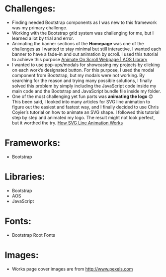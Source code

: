 # Challenges: 
- Finding needed Bootstrap components as I was new to this framework was my primary challenge. 
- Working with the Bootstrap grid system was challenging for me, but I learned a lot by trial and error. 
- Animating the banner sections of the **Homepage** was one of the challenges as I wanted to stay minimal but still interactive. I wanted each banner to have a fade-in and out animation by scroll. 
I used this tutorial to achieve this purpose [Animate On Scroll Webpage | AOS Library](https://www.youtube.com/watch?v=ptfUwPJbGlQ)
- I wanted to use pop-ups/modals for showcasing my projects by clicking on each work’s designated button. For this purpose, I used the modal component from Bootstrap, but my modals were not working. By searching for the reason and trying many possible solutions, I finally solved this problem by simply including the JavaScript code inside my main code and the Bootstrap and JavaScript bundle file inside my folder.
- One of the most challenging yet fun parts was **animating the logo** 😊
 This been said, I looked into many articles for SVG line animation to figure out the easiest and fastest way, and I finally decided to use Chris Coyier’s tutorial on how to animate an SVG shape.  I followed this tutorial step by step and animated my logo. The result might not look perfect, but it worthed the try.
[How SVG Line Animation Works](https://css-tricks.com/svg-line-animation-works/)
# Frameworks:
- Bootstrap
# Libraries:
- Bootstrap
- AOS 
- JavaScript
# Fonts:
- Bootstrap Root Fonts
# Images:
- Works page cover images are from <http://www.pexels.com>
